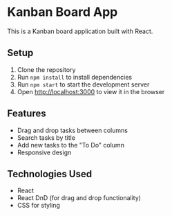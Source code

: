 # Kanban Board App

This is a Kanban board application built with React.

## Setup

1. Clone the repository
2. Run `npm install` to install dependencies
3. Run `npm start` to start the development server
4. Open [http://localhost:3000](http://localhost:3000) to view it in the browser

## Features

- Drag and drop tasks between columns
- Search tasks by title
- Add new tasks to the "To Do" column
- Responsive design

## Technologies Used

- React
- React DnD (for drag and drop functionality)
- CSS for styling